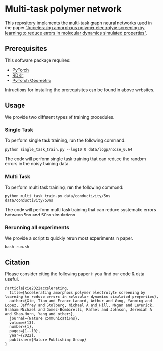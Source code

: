 # Multi-task polymer network

This repository implements the multi-task graph neural networks used in the paper ["Accelerating amorphous polymer electrolyte screening by learning to reduce errors in molecular dynamics simulated properties"](https://doi.org/10.1038/s41467-022-30994-1).

## Prerequisites

This software package requires:

- [PyTorch](https://pytorch.org)
- [RDKit](https://www.rdkit.org)
- [PyTorch Geometric](https://pytorch-geometric.readthedocs.io/en/latest/#)

Intructions for installing the prerequisites can be found in above websites.

## Usage

We provide two different types of training procedules.

### Single Task

To perform single task training, run the following command:

```
python single_task_train.py --log10 0 data/logp/noise_0.64
```

The code will perform single task training that can reduce the random errors in the noisy training data.

### Multi Task

To perform multi task training, run the following command:

```
python multi_task_train.py data/conductivity/5ns data/conductivity/50ns
```

The code will perform multi task training that can reduce systematic errors between 5ns and 50ns simulations.

### Rerunning all experiments

We provide a script to quickly rerun most experiments in paper.

```
bash run.sh
```



## Citation
Please consider citing the following paper if you find our code & data useful.
```
@article{xie2022accelerating,
  title={Accelerating amorphous polymer electrolyte screening by learning to reduce errors in molecular dynamics simulated properties},
  author={Xie, Tian and France-Lanord, Arthur and Wang, Yanming and Lopez, Jeffrey and Stolberg, Michael A and Hill, Megan and Leverick, Graham Michael and Gomez-Bombarelli, Rafael and Johnson, Jeremiah A and Shao-Horn, Yang and others},
  journal={Nature communications},
  volume={13},
  number={1},
  pages={1--10},
  year={2022},
  publisher={Nature Publishing Group}
}
```
